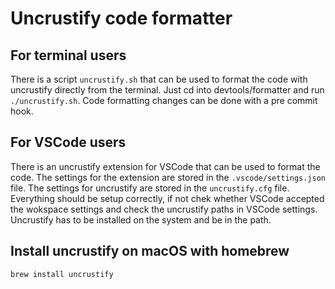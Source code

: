 # Uncrustify code formatter

## For terminal users
There is a script `uncrustify.sh` that can be used to format the code with uncrustify directly from the terminal. Just cd into devtools/formatter and run `./uncrustify.sh`. Code formatting changes can be done with a pre commit hook. 

## For VSCode users
There is an uncrustify extension for VSCode that can be used to format the code. The settings for the extension are stored in the `.vscode/settings.json` file. The settings for uncrustify are stored in the `uncrustify.cfg` file. Everything should be setup correctly, if not chek whether VSCode accepted the wokspace settings and check the uncrustify paths in VSCode settings. Uncrustify has to be installed on the system and be in the path.

## Install uncrustify on macOS with homebrew

`brew install uncrustify`
